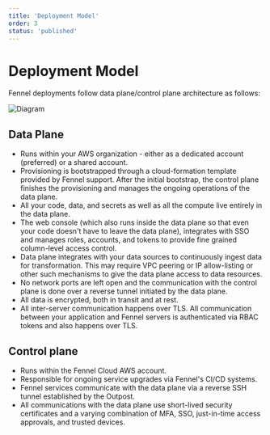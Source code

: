 ```yaml
---
title: 'Deployment Model'
order: 3
status: 'published'
---
```


# Deployment Model


Fennel deployments follow data plane/control plane architecture as follows:

![Diagram](/assets/deployment_model.jpg)

## Data Plane
- Runs within your AWS organization - either as a dedicated account (preferred)
  or a shared account.
- Provisioning is bootstrapped through a cloud-formation template provided by
  Fennel support. After the initial bootstrap, the control plane finishes the 
  provisioning and manages the ongoing operations of the data plane.
- All your code, data, and secrets as well as all the compute live entirely in 
  the data plane.
- The web console (which also runs inside the data plane so that even your code
  doesn't have to leave the data plane), integrates with SSO and manages roles, 
  accounts, and tokens to provide fine grained column-level access control.
- Data plane integrates with your data sources to continuously ingest data
  for transformation. This may require VPC peering or IP allow-listing or other
  such mechanisms to give the data plane access to data resources.
- No network ports are left open and the communication with the control plane
  is done over a reverse tunnel initiated by the data plane.
- All data is encrypted, both in transit and at rest. 
- All inter-server communication happens over TLS. All communication between 
 your application and Fennel servers is authenticated via RBAC tokens and 
 also happens over TLS.


## Control plane
- Runs within the Fennel Cloud AWS account.
- Responsible for ongoing service upgrades via Fennel's CI/CD systems.
- Fennel services communicate with the data plane via a reverse SSH tunnel 
  established by the Outpost.
- All communications with the data plane use short-lived security certificates and
  a varying combination of MFA, SSO, just-in-time access approvals, and trusted 
  devices.